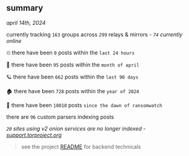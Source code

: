 
## summary
_april 14th, 2024_

currently tracking `163` groups across `299` relays & mirrors - _`74` currently online_

⏲ there have been `0` posts within the `last 24 hours`

🦈 there have been `95` posts within the `month of april`

🪐 there have been `662` posts within the `last 90 days`

🏚 there have been `728` posts within the `year of 2024`

🦕 there have been `10010` posts `since the dawn of ransomwatch`

there are `96` custom parsers indexing posts

_`20` sites using v2 onion services are no longer indexed - [support.torproject.org](https://support.torproject.org/onionservices/v2-deprecation/)_

> see the project [README](https://github.com/joshhighet/ransomwatch#ransomwatch--) for backend technicals
